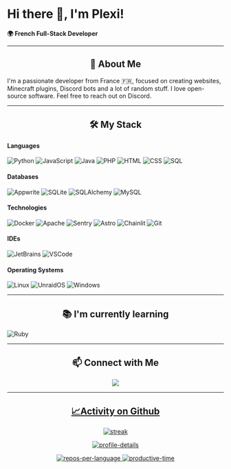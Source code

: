 # Hi there 👋, I'm Plexi!

**🌍 French Full-Stack Developer**

---

<h2 align="center">🚀 About Me</h2>

I'm a passionate developer from France 🇫🇷, focused on creating websites, Minecraft plugins, Discord bots and a lot of random stuff. I love open-source software. Feel free to reach out on Discord.

---

<h2 align="center">🛠️ My Stack</h2>

#### Languages
  ![Python][Python-badge]
  ![JavaScript][JavaScript-badge]
  ![Java][Java-badge]
  ![PHP][PHP-badge]
  ![HTML][HTML-badge]
  ![CSS][CSS-badge]
  ![SQL][SQL-badge]

#### Databases
  ![Appwrite][Appwrite-badge]
  ![SQLite][SQLite-badge]
  ![SQLAlchemy][SQLAlchemy-badge]
  ![MySQL][MySQL-badge]

#### Technologies
  ![Docker][Docker-badge]
  ![Apache][Apache-badge]
  ![Sentry][Sentry-badge]
  ![Astro][Astro-badge]
  ![Chainlit][Chainlit-badge]
  ![Git][Git-badge]

#### IDEs
  ![JetBrains][JetBrains-badge]
  ![VSCode][VSCode-badge]

#### Operating Systems
  ![Linux][Linux-badge]
  ![UnraidOS][UnraidOS-badge]
  ![Windows][Windows-badge]

---

<h2 align="center">📚 I'm currently learning</h2>

  ![Ruby][Ruby-badge]

---

<h2 align="center">📫 Connect with Me</h2>

<div width="100%" display="flex" align="center">
<a href="mailto:contact@plexi09.me">
<img src="https://img.icons8.com/color/48/gmail-new.png"/>
</div>

---


<h2 align="center">📈Activity on Github</h2>

<p align="center">
  <picture>
  <source media="(prefers-color-scheme: dark)" srcset="https://github-readme-streak-stats.herokuapp.com?user=plexi09&theme=radical&date_format=M%20j%5B%2C%20Y%5D" />
  <source media="(prefers-color-scheme: light)" srcset="https://github-readme-streak-stats.herokuapp.com?user=plexi09&date_format=M%20j%5B%2C%20Y%5D" />
  <img alt="streak" src="streak.svg" />
  </picture>
</p>
<p align="center">
  <picture>
  <source media="(prefers-color-scheme: dark)" srcset="https://github-profile-summary-cards.vercel.app/api/cards/profile-details?username=plexi09&theme=radical" />
  <source media="(prefers-color-scheme: light)" srcset="https://github-profile-summary-cards.vercel.app/api/cards/profile-details?username=plexi09" />
  <img alt="profile-details" src="profile-details.svg" />
  </picture>
</p>

<div align="center">
  <picture>
  <source media="(prefers-color-scheme: dark)" srcset="http://github-profile-summary-cards.vercel.app/api/cards/repos-per-language?username=plexi09&theme=radical" />
  <source media="(prefers-color-scheme: light)" srcset="http://github-profile-summary-cards.vercel.app/api/cards/repos-per-language?username=plexi09" />
  <img alt="repos-per-language" src="repos-per-language.svg" />
  </picture>

  <picture>
  <source media="(prefers-color-scheme: dark)" srcset="http://github-profile-summary-cards.vercel.app/api/cards/productive-time?username=plexi09&theme=radical&utcOffset=8" />
  <source media="(prefers-color-scheme: light)" srcset="http://github-profile-summary-cards.vercel.app/api/cards/productive-time?username=plexi09&utcOffset=8" />
  <img alt="productive-time" src="productive-time.svg" />
  </picture>
</div>

<!-- BADGE LINKS -->
[Docker-badge]: https://img.shields.io/badge/-Docker-323330?style=for-the-badge&logo=docker&logoColor=2496ED
[Python-badge]: https://img.shields.io/badge/-Python-323330?style=for-the-badge&logo=python&logoColor=3776AB
[JavaScript-badge]: https://img.shields.io/badge/-JavaScript-323330?style=for-the-badge&logo=javascript&logoColor=F7DF1E
[Java-badge]: https://img.shields.io/badge/-Java-323330?style=for-the-badge&logo=java&logoColor=007396
[HTML-badge]: https://img.shields.io/badge/-HTML5-323330?style=for-the-badge&logo=html5&logoColor=E34F26
[CSS-badge]: https://img.shields.io/badge/-CSS3-323330?style=for-the-badge&logo=css3&logoColor=1572B6
[PHP-badge]: https://img.shields.io/badge/-PHP-323330?style=for-the-badge&logo=php&logoColor=777BB4
[Linux-badge]: https://img.shields.io/badge/-Linux-323330?style=for-the-badge&logo=linux&logoColor=FCC624
[Git-badge]: https://img.shields.io/badge/-Git-323330?style=for-the-badge&logo=git&logoColor=F05032
[UnraidOS-badge]: https://img.shields.io/badge/-UnraidOS-323330?style=for-the-badge&logo=unraid&logoColor=F15A2C
[Apache-badge]: https://img.shields.io/badge/-Apache-323330?style=for-the-badge&logo=apache&logoColor=D22128
[Appwrite-badge]: https://img.shields.io/badge/-Appwrite-323330?style=for-the-badge&logo=appwrite&logoColor=FD366E
[JetBrains-badge]: https://img.shields.io/badge/-JetBrains-323330?style=for-the-badge&logo=jetbrains&logoColor=000000
[VSCode-badge]: https://img.shields.io/badge/-VS_Code-323330?style=for-the-badge&logo=visual-studio-code&logoColor=007ACC
[Heroku-badge]: https://img.shields.io/badge/-Heroku-323330?style=for-the-badge&logo=heroku&logoColor=430098
[Sentry-badge]: https://img.shields.io/badge/-Sentry-323330?style=for-the-badge&logo=sentry&logoColor=362D59
[Astro-badge]: https://img.shields.io/badge/-Astro-323330?style=for-the-badge&logo=astro&logoColor=FF5D01
[Chainlit-badge]: https://img.shields.io/badge/-Chainlit-323330?style=for-the-badge&logo=chainlit&logoColor=0C0C0C
[Ruby-badge]: https://img.shields.io/badge/-Ruby-323330?style=for-the-badge&logo=ruby&logoColor=CC342D
[SQL-badge]: https://img.shields.io/badge/-SQL-323330?style=for-the-badge&logo=sql&logoColor=1572B6
[SQLite-badge]: https://img.shields.io/badge/-SQLite-323330?style=for-the-badge&logo=sqlite&logoColor=003B57
[SQLAlchemy-badge]: https://img.shields.io/badge/-SQLAlchemy-323330?style=for-the-badge&logo=sqlalchemy&logoColor=CE563D
[MySQL-badge]: https://img.shields.io/badge/-MySQL-323330?style=for-the-badge&logo=mysql&logoColor=4479A1
[Windows-badge]: https://img.shields.io/badge/-Windows-323330?style=for-the-badge&logo=windows&logoColor=0078D6

<!-- URL LINKS -->
[Docker-url]: https://www.docker.com/
[Python-url]: https://www.python.org/
[JavaScript-url]: https://developer.mozilla.org/en-US/docs/Web/JavaScript
[Java-url]: https://www.java.com/
[HTML-url]: https://developer.mozilla.org/en-US/docs/Web/HTML
[CSS-url]: https://developer.mozilla.org/en-US/docs/Web/CSS
[PHP-url]: https://www.php.net/
[Linux-url]: https://www.linux.org/
[Git-url]: https://git-scm.com/
[UnraidOS-url]: https://unraid.net/
[Apache-url]: https://httpd.apache.org/
[Appwrite-url]: https://appwrite.io/
[JetBrains-url]: https://www.jetbrains.com/
[VSCode-url]: https://code.visualstudio.com/
[Heroku-url]: https://www.heroku.com/
[Sentry-url]: https://sentry.io/
[Astro-url]: https://astro.build/
[Chainlit-url]: https://chainlit.io/
[Ruby-url]: https://www.ruby-lang.org/
